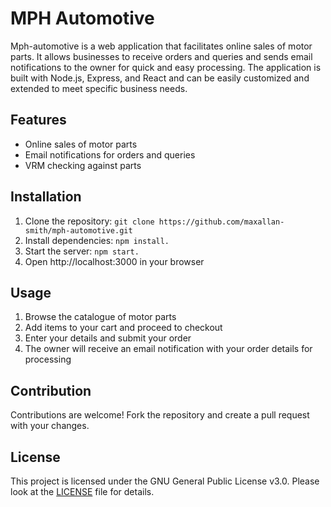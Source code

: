 # MPH Automotive

Mph-automotive is a web application that facilitates online sales of motor parts. It allows businesses to receive orders and queries and sends email notifications to the owner for quick and easy processing. The application is built with Node.js, Express, and React and can be easily customized and extended to meet specific business needs.

## Features

- Online sales of motor parts
- Email notifications for orders and queries
- VRM checking against parts

## Installation

1. Clone the repository: `git clone https://github.com/maxallan-smith/mph-automotive.git`
2. Install dependencies: `npm install.`
3. Start the server: `npm start.`
4. Open http://localhost:3000 in your browser

## Usage

1. Browse the catalogue of motor parts
2. Add items to your cart and proceed to checkout
3. Enter your details and submit your order
4. The owner will receive an email notification with your order details for processing

## Contribution

Contributions are welcome! Fork the repository and create a pull request with your changes.

## License

This project is licensed under the GNU General Public License v3.0. Please look at the [LICENSE](LICENSE) file for details.
